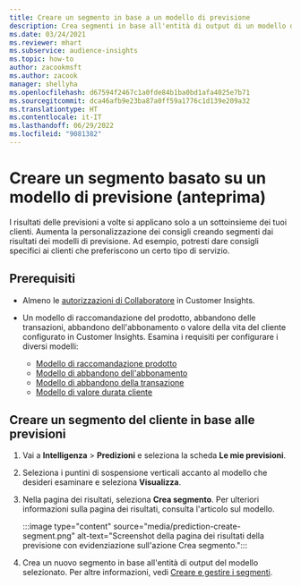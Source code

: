 ```yaml
---
title: Creare un segmento in base a un modello di previsione
description: Crea segmenti in base all'entità di output di un modello di previsione.
ms.date: 03/24/2021
ms.reviewer: mhart
ms.subservice: audience-insights
ms.topic: how-to
author: zacookmsft
ms.author: zacook
manager: shellyha
ms.openlocfilehash: d67594f2467c1a0fde84b1ba0bd1afa4025e7b71
ms.sourcegitcommit: dca46afb9e23ba87a0ff59a1776c1d139e209a32
ms.translationtype: HT
ms.contentlocale: it-IT
ms.lasthandoff: 06/29/2022
ms.locfileid: "9081382"
---
```

# <a name="create-a-segment-based-on-a-prediction-model-preview"></a>Creare un segmento basato su un modello di previsione (anteprima)

I risultati delle previsioni a volte si applicano solo a un sottoinsieme dei tuoi clienti. Aumenta la personalizzazione dei consigli creando segmenti dai risultati dei modelli di previsione. Ad esempio, potresti dare consigli specifici ai clienti che preferiscono un certo tipo di servizio. 

## <a name="prerequisites"></a>Prerequisiti

- Almeno le [autorizzazioni di Collaboratore](permissions.md) in Customer Insights.

- Un modello di raccomandazione del prodotto, abbandono delle transazioni, abbandono dell'abbonamento o valore della vita del cliente configurato in Customer Insights. Esamina i requisiti per configurare i diversi modelli:

  - [Modello di raccomandazione prodotto](predict-product-recommendation.md)
  - [Modello di abbandono dell'abbonamento](predict-subscription-churn.md)
  - [Modello di abbandono della transazione](predict-transactional-churn.md)
  - [Modello di valore durata cliente](predict-customer-lifetime-value.md)

## <a name="create-a-customer-segment-based-on-predictions"></a>Creare un segmento del cliente in base alle previsioni

1. Vai a **Intelligenza** > **Predizioni** e seleziona la scheda **Le mie previsioni**.

1. Seleziona i puntini di sospensione verticali accanto al modello che desideri esaminare e seleziona **Visualizza**.

1. Nella pagina dei risultati, seleziona **Crea segmento**. Per ulteriori informazioni sulla pagina dei risultati, consulta l'articolo sul modello.

   :::image type="content" source="media/prediction-create-segment.png" alt-text="Screenshot della pagina dei risultati della previsione con evidenziazione sull'azione Crea segmento.":::

1. Crea un nuovo segmento in base all'entità di output del modello selezionato. Per altre informazioni, vedi [Creare e gestire i segmenti](segments.md).
